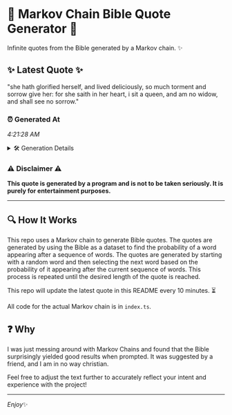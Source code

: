 # 📖 Markov Chain Bible Quote Generator 📖

Infinite quotes from the Bible generated by a Markov chain. ✨

## ✨ Latest Quote ✨
"she hath glorified herself, and lived deliciously, so much torment and sorrow give her: for she saith in her heart, i sit a queen, and am no widow, and shall see no sorrow."

### ⏰ Generated At
*4:21:28 AM*

<details>
    <summary>🛠️ Generation Details</summary>
    <p>
        <strong>🌱 Seed:</strong> she<br>
        <strong>🔄 Iterations:</strong> 32<br>
        <strong>📜 Context History:</strong><br>[ she ]: hath<br>[ she, hath ]: glorified<br>[ she, hath, glorified ]: herself,<br>[ she, hath, glorified, herself, ]: and<br>[ she, hath, glorified, herself,, and ]: lived<br>[ she, hath, glorified, herself,, and, lived ]: deliciously,<br>[ hath, glorified, herself,, and, lived, deliciously, ]: so<br>[ glorified, herself,, and, lived, deliciously,, so ]: much<br>[ herself,, and, lived, deliciously,, so, much ]: torment<br>[ and, lived, deliciously,, so, much, torment ]: and<br>[ lived, deliciously,, so, much, torment, and ]: sorrow<br>[ deliciously,, so, much, torment, and, sorrow ]: give<br>[ so, much, torment, and, sorrow, give ]: her:<br>[ much, torment, and, sorrow, give, her: ]: for<br>[ torment, and, sorrow, give, her:, for ]: she<br>[ and, sorrow, give, her:, for, she ]: saith<br>[ sorrow, give, her:, for, she, saith ]: in<br>[ give, her:, for, she, saith, in ]: her<br>[ her:, for, she, saith, in, her ]: heart,<br>[ for, she, saith, in, her, heart, ]: i<br>[ she, saith, in, her, heart,, i ]: sit<br>[ saith, in, her, heart,, i, sit ]: a<br>[ in, her, heart,, i, sit, a ]: queen,<br>[ her, heart,, i, sit, a, queen, ]: and<br>[ heart,, i, sit, a, queen,, and ]: am<br>[ i, sit, a, queen,, and, am ]: no<br>[ sit, a, queen,, and, am, no ]: widow,<br>[ a, queen,, and, am, no, widow, ]: and<br>[ queen,, and, am, no, widow,, and ]: shall<br>[ and, am, no, widow,, and, shall ]: see<br>[ am, no, widow,, and, shall, see ]: no<br>[ no, widow,, and, shall, see, no ]: sorrow.<br>
    </p>
</details>

### ⚠️ Disclaimer ⚠️
**This quote is generated by a program and is not to be taken seriously. It is purely for entertainment purposes.**

---

## 🔍 How It Works

This repo uses a Markov chain to generate Bible quotes. The quotes are generated by using the Bible as a dataset to find the probability of a word appearing after a sequence of words. The quotes are generated by starting with a random word and then selecting the next word based on the probability of it appearing after the current sequence of words. This process is repeated until the desired length of the quote is reached.

This repo will update the latest quote in this README every 10 minutes. ⏳

All code for the actual Markov chain is in `index.ts`.

## ❓ Why

I was just messing around with Markov Chains and found that the Bible surprisingly yielded good results when prompted. 
It was suggested by a friend, and I am in no way christian.

Feel free to adjust the text further to accurately reflect your intent and experience with the project!

---

*Enjoy*✨
